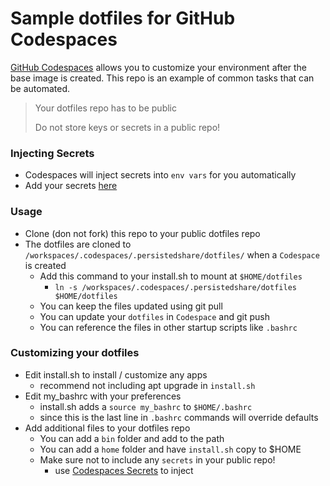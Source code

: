 # Sample dotfiles for GitHub Codespaces

[GitHub Codespaces](https://github.com/features/codespaces) allows you to customize your environment after the base image is created. This repo is an example of common tasks that can be automated.

> Your dotfiles repo has to be public
>
> Do not store keys or secrets in a public repo!

### Injecting Secrets

- Codespaces will inject secrets into `env vars` for you automatically
- Add your secrets [here](https://github.com/settings/codespaces)

### Usage

- Clone (don not fork) this repo to your public dotfiles repo
- The dotfiles are cloned to `/workspaces/.codespaces/.persistedshare/dotfiles/` when a `Codespace` is created
  - Add this command to your install.sh to mount at `$HOME/dotfiles`
    - `ln -s /workspaces/.codespaces/.persistedshare/dotfiles $HOME/dotfiles`
  - You can keep the files updated using git pull
  - You can update your `dotfiles` in `Codespace` and git push
  - You can reference the files in other startup scripts like `.bashrc`

### Customizing your dotfiles

- Edit install.sh to install / customize any apps
  - recommend not including apt upgrade in `install.sh`
- Edit my_bashrc with your preferences
  - install.sh adds a `source my_bashrc` to `$HOME/.bashrc`
  - since this is the last line in `.bashrc` commands will override defaults
- Add additional files to your dotfiles repo
  - You can add a `bin` folder and add to the path
  - You can add a `home` folder and have `install.sh` copy to $HOME
  - Make sure not to include any `secrets` in your public repo!
    - use [Codespaces Secrets](https://github.com/settings/codespaces) to inject
